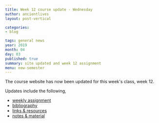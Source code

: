 ```yaml
---
title: Week 12 course update - Wednesday
author: ancientlives
layout: post-vertical

categories:
- blog

tags: general news
year: 2019
month: 04
day: 03
published: true
summary: site updated and week 12 assignment
menu: new-semester
---
```


The course website has now been updated for this week's class, week 12.

Updates include the following,

* [weekly assignment](/weekly_assignment)
* [bibliography](/bibliography)
* [links & resources](/links)
* [notes & material](/notes)
